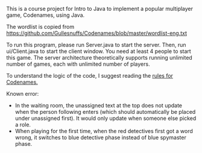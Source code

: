 This is a course project for Intro to Java to implement a popular multiplayer game, Codenames, using Java.

The wordlist is copied from https://github.com/Gullesnuffs/Codenames/blob/master/wordlist-eng.txt

To run this program, please run Server.java to start the server. Then, run ui/Client.java to start the client window. 
You need at least 4 people to start this game. The server architecture theoretically supports running unlimited number of games, each with unlimited number of players.

To understand the logic of the code, I suggest reading the [rules for Codenames.](https://czechgames.com/files/rules/codenames-rules-en.pdf)

Known error:

- In the waiting room, the unassigned text at the top does not update when the person following enters (which should automatically be placed under unassigned first). It would only update when someone else picked a role.
- When playing for the first time, when the red detectives first got a word wrong, it switches to blue detective phase instead of blue spymaster phase.
